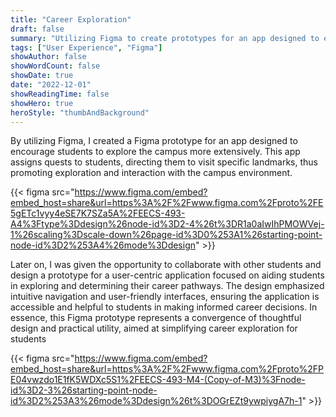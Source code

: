 ```yaml
---
title: "Career Exploration"
draft: false
summary: "Utilizing Figma to create prototypes for an app designed to encourage students to explore the campus more extensively and an app designed to aid students in exploring and determining their career pathways."
tags: ["User Experience", "Figma"]
showAuthor: false
showWordCount: false
showDate: true
date: "2022-12-01"
showReadingTime: false
showHero: true
heroStyle: "thumbAndBackground"
---
```


By utilizing Figma, I created a Figma prototype for an app designed to encourage students to explore the campus more extensively. This app assigns quests to students, directing them to visit specific landmarks, thus promoting exploration and interaction with the campus environment.

{{< figma src="https://www.figma.com/embed?embed_host=share&url=https%3A%2F%2Fwww.figma.com%2Fproto%2FE5gETc1vyy4eSE7K7SZa5A%2FEECS-493-A4%3Ftype%3Ddesign%26node-id%3D2-4%26t%3DR1a0aIwIhPMOWVej-1%26scaling%3Dscale-down%26page-id%3D0%253A1%26starting-point-node-id%3D2%253A4%26mode%3Ddesign" >}}

Later on, I was given the opportunity to collaborate with other students and design a prototype for a user-centric application focused on aiding students in exploring and determining their career pathways. The design emphasized intuitive navigation and user-friendly interfaces, ensuring the application is accessible and helpful to students in making informed career decisions. In essence, this Figma prototype represents a convergence of thoughtful design and practical utility, aimed at simplifying career exploration for students

{{< figma src="https://www.figma.com/embed?embed_host=share&url=https%3A%2F%2Fwww.figma.com%2Fproto%2FPE04vwzdo1E1fK5WDXc5S1%2FEECS-493-M4-(Copy-of-M3)%3Fnode-id%3D2-3%26starting-point-node-id%3D2%253A3%26mode%3Ddesign%26t%3DOGrEZt9ywpiygA7h-1" >}}